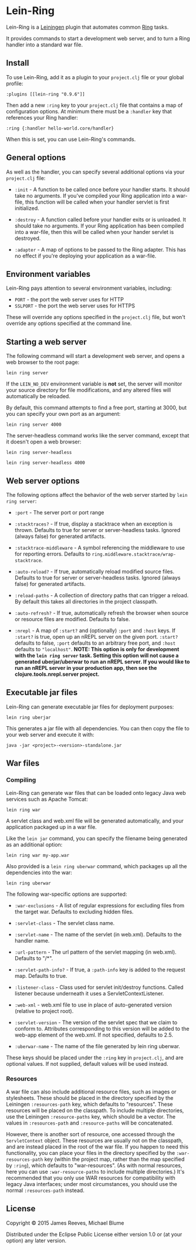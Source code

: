 # Lein-Ring

Lein-Ring is a [Leiningen][1] plugin that automates common [Ring][2]
tasks.

It provides commands to start a development web server, and to turn a
Ring handler into a standard war file.

[1]: https://github.com/technomancy/leiningen
[2]: https://github.com/ring-clojure/ring


## Install

To use Lein-Ring, add it as a plugin to your `project.clj` file or
your global profile:

    :plugins [[lein-ring "0.9.6"]]

Then add a new `:ring` key to your `project.clj` file that contains a
map of configuration options. At minimum there must be a `:handler`
key that references your Ring handler:

    :ring {:handler hello-world.core/handler}

When this is set, you can use Lein-Ring's commands.

## General options

As well as the handler, you can specify several additional options via
your `project.clj` file:

* `:init` -
  A function to be called once before your handler starts. It should
  take no arguments. If you've compiled your Ring application into a
  war-file, this function will be called when your handler servlet is
  first initialized.

* `:destroy` -
  A function called before your handler exits or is unloaded. It
  should take no arguments. If your Ring application has been compiled
  into a war-file, then this will be called when your hander servlet
  is destroyed.

* `:adapter` -
  A map of options to be passed to the Ring adapter. This has no
  effect if you're deploying your application as a war-file.


## Environment variables

Lein-Ring pays attention to several environment variables, including:

* `PORT`    - the port the web server uses for HTTP
* `SSLPORT` - the port the web server uses for HTTPS

These will override any options specified in the `project.clj` file,
but won't override any options specified at the command line.


## Starting a web server

The following command will start a development web server, and opens a
web browser to the root page:

    lein ring server

If the `LEIN_NO_DEV` environment variable is **not** set, the server
will monitor your source directory for file modifications, and any
altered files will automatically be reloaded.

By default, this command attempts to find a free port, starting at
3000, but you can specify your own port as an argument:

    lein ring server 4000

The server-headless command works like the server command, except that
it doesn't open a web browser:

    lein ring server-headless

    lein ring server-headless 4000


## Web server options

The following options affect the behavior of the web server started by
`lein ring server`:

* `:port` - The server port or port range

* `:stacktraces?` -
  If true, display a stacktrace when an exception is thrown.
  Defaults to true for server or server-headless tasks. Ignored
  (always false) for generated artifacts.

* `:stacktrace-middleware` -
  A symbol referencing the middleware to use for reporting
  errors. Defaults to `ring.middleware.stacktrace/wrap-stacktrace`.

* `:auto-reload?` -
  If true, automatically reload modified source files. Defaults to
  true for server or server-headless tasks. Ignored (always false) for
  generated artifacts.

* `:reload-paths` -
  A collection of directory paths that can trigger a reload. By
  default this takes all directories in the project classpath.

* `:auto-refresh?` -
  If true, automatically refresh the browser when source or resource
  files are modified. Defaults to false.

* `:nrepl` -
  A map of `:start?` and (optionally) `:port` and `:host` keys. If
  `:start?` is true, open up an nREPL server on the given
  port. `:start?` defaults to false, `:port` defaults to an arbitrary
  free port, and `:host` defaults to `"localhost"`.  __NOTE: This
  option is only for development with the `lein ring server` task.
  Setting this option will not cause a generated uberjar/uberwar to
  run an nREPL server.  If you would like to run an nREPL server in
  your production app, then see the clojure.tools.nrepl.server
  project.__

## Executable jar files

Lein-Ring can generate executable jar files for deployment purposes:

    lein ring uberjar

This generates a jar file with all dependencies. You can then copy the
file to your web server and execute it with:

    java -jar <project>-<version>-standalone.jar


## War files

### Compiling

Lein-Ring can generate war files that can be loaded onto legacy Java
web services such as Apache Tomcat:

    lein ring war

A servlet class and web.xml file will be generated automatically, and
your application packaged up in a war file.

Like the `lein jar` command, you can specify the filename being
generated as an additional option:

    lein ring war my-app.war

Also provided is a `lein ring uberwar` command, which packages up all
the dependencies into the war:

    lein ring uberwar

The following war-specific options are supported:

* `:war-exclusions` -
  A list of regular expressions for excluding files from the target
  war. Defaults to excluding hidden files.

* `:servlet-class` -
  The servlet class name.

* `:servlet-name` -
  The name of the servlet (in web.xml). Defaults to the handler name.

* `:url-pattern` -
  The url pattern of the servlet mapping (in web.xml). Defaults to "/*".

* `:servlet-path-info?` -
  If true, a `:path-info` key is added to the request map. Defaults to true.

* `:listener-class` -
  Class used for servlet init/destroy functions. Called listener
  because underneath it uses a ServletContextListener.

* `:web-xml` -
  web.xml file to use in place of auto-generated version (relative to project root).

* `:servlet-version` -
  The version of the servlet spec that we claim to conform
  to. Attributes corresponding to this version will be added to the
  web-app element of the web.xml. If not specified, defaults to 2.5.

* `:uberwar-name` -
  The name of the file generated by lein ring uberwar.

These keys should be placed under the `:ring` key in `project.clj`,
and are optional values. If not supplied, default values will be used instead.

### Resources

A war file can also include additional resource files, such as images or
stylesheets. These should be placed in the directory specified by the
Leiningen `:resources-path` key, which defaults to "resources". These
resources will be placed on the classpath. To include multiple directories,
use the Leiningen `:resource-paths` key, which should be a vector. The
values in `:resources-path` and `:resource-paths` will be concatenated.

However, there is another sort of resource, one accessed through the
`ServletContext` object. These resources are usually not on the classpath,
and are instead placed in the root of the war file. If you happen to need this
functionality, you can place your files in the directory specified by the
`:war-resources-path` key (within the project map, rather than the map 
specified by `:ring`), which defaults to "war-resources". (As with
normal resources, here you can use `:war-resource-paths` to include multiple
directories.) It's recommended that you only use WAR resources for
compatibility with legacy Java interfaces; under most circumstances, you
should use the normal `:resources-path` instead.

## License

Copyright © 2015 James Reeves, Michael Blume

Distributed under the Eclipse Public License either version 1.0 or (at
your option) any later version.

